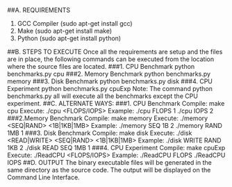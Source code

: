 ##A. REQUIREMENTS
1. GCC Compiler (sudo apt-get install gcc)
2. Make (sudo apt-get install make)
3. Python (sudo apt-get install python)

##B. STEPS TO EXECUTE
Once all the requirements are setup and the files are in place, the following commands can be executed from the location where the source files are located.
###1. CPU Benchmark
python benchmarks.py cpu
###2. Memory Benchmark
python benchmarks.py memory
###3. Disk Benchmark
python benchmarks.py disk
###4. CPU Experiment
python benchmarks.py cpuExp
Note: The command python benchmarks.py all will execute all the benchmarks except the CPU experiment.
##C. ALTERNATE WAYS:
###1. CPU Benchmark
Compile: make cpu
Execute: ./cpu <FLOPS/IOPS> <NTHREADS>
Example: ./cpu FLOPS 1
./cpu IOPS 2
###2.Memory Benchmark
Compile: make memory
Execute: ./memory <SEQ|RAND> <1B|1KB|1MB> <NTHREADS>
Example: ./memory SEQ 1B 2
./memory RAND 1MB 1
###3. Disk Benchmark
Compile: make disk
Execute: ./disk <READ|WRITE> <SEQ|RAND> <1B|1KB|1MB> <NTHREADS>
Example: ./disk WRITE RAND 1KB 2
./disk READ SEQ 1MB 1
###4. CPU Experiment
Compile: make cpuExp
Execute: ./ReadCPU <FLOPS/IOPS>
Example: ./ReadCPU FLOPS
./ReadCPU IOPS
##D. OUTPUT
The binary executable files will be generated in the same directory as the source code. The output will be displayed on the Command Line Interface.
